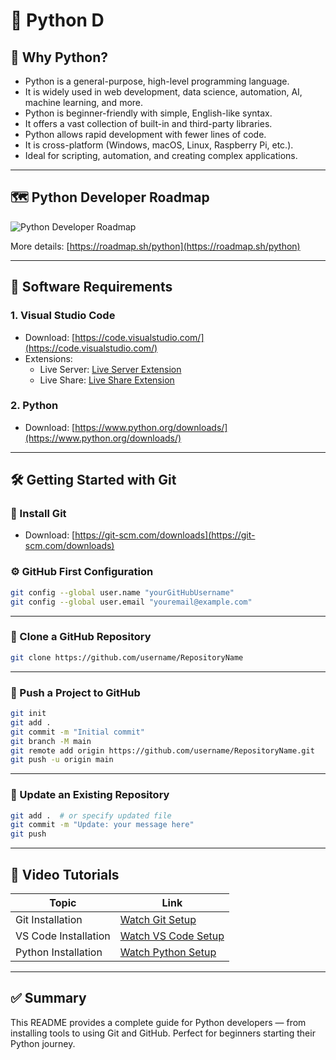 # 🐍 Python D

## 📌 Why Python?
* Python is a general-purpose, high-level programming language.
* It is widely used in web development, data science, automation, AI, machine learning, and more.
* Python is beginner-friendly with simple, English-like syntax.
* It offers a vast collection of built-in and third-party libraries.
* Python allows rapid development with fewer lines of code.
* It is cross-platform (Windows, macOS, Linux, Raspberry Pi, etc.).
* Ideal for scripting, automation, and creating complex applications.

---

## 🗺️ Python Developer Roadmap
![Python Developer Roadmap](https://roadmap.sh/roadmaps/python.png)

More details: [https://roadmap.sh/python](https://roadmap.sh/python)

---

## 🧰 Software Requirements

### 1. Visual Studio Code
- Download: [https://code.visualstudio.com/](https://code.visualstudio.com/)
- Extensions:
  - Live Server: [Live Server Extension](https://marketplace.visualstudio.com/items?itemName=ritwickdey.LiveServer)
  - Live Share: [Live Share Extension](https://code.visualstudio.com/learn/collaboration/live-share)

### 2. Python
- Download: [https://www.python.org/downloads/](https://www.python.org/downloads/)

---

## 🛠️ Getting Started with Git

### 🔽 Install Git
- Download: [https://git-scm.com/downloads](https://git-scm.com/downloads)

### ⚙️ GitHub First Configuration
```bash
git config --global user.name "yourGitHubUsername"
git config --global user.email "youremail@example.com"
```

---

### 📂 Clone a GitHub Repository
```bash
git clone https://github.com/username/RepositoryName
```

---

### 🚀 Push a Project to GitHub
```bash
git init
git add .
git commit -m "Initial commit"
git branch -M main
git remote add origin https://github.com/username/RepositoryName.git
git push -u origin main
```

---

### 🔁 Update an Existing Repository
```bash
git add .  # or specify updated file
git commit -m "Update: your message here"
git push
```

---

## 🎥 Video Tutorials

| Topic                 | Link |
|----------------------|------|
| Git Installation     | [Watch Git Setup](https://www.youtube.com/watch?v=SWYqp7iY_Tc) |
| VS Code Installation | [Watch VS Code Setup](https://www.youtube.com/watch?v=I5lRmvAZweI) |
| Python Installation  | [Watch Python Setup](https://www.youtube.com/watch?v=YYXdXT2l-Gg) |

---

## ✅ Summary

This README provides a complete guide for Python developers — from installing tools to using Git and GitHub. Perfect for beginners starting their Python journey.
